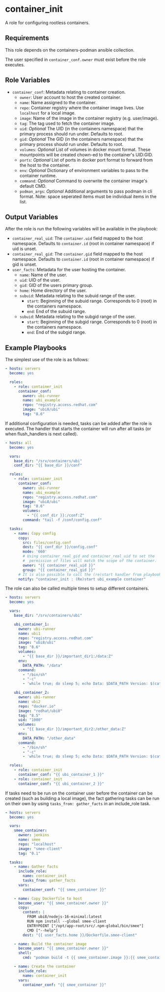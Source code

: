 container_init
==============

A role for configuring rootless containers.

Requirements
------------

This role depends on the containers-podman ansible collection.

The user specified in `container_conf.owner` must exist before the role executes.

Role Variables
--------------

- `container_conf`: Metadata relating to container creation.
  - `owner`: User account to host the created container.
  - `name`: Name assigned to the container.
  - `repo`: Container registry where the container image lives. Use `localhost` for a local image.
  - `image`: Name of the image in the container registry (e.g. user/image).
  - `tag`: The tag used to fetch the container image.
  - `uid`: *Optional* The UID (in the containers namespace) that the primary process should run under. Defaults to root.
  - `gid`: *Optional* The GID (in the containers namespace) that the primary process should run under. Defaults to root.
  - `volumes`: *Optional* List of volumes in docker mount format. These mountpoints will be created chown-ed to the container's UID:GID.
  - `ports`: *Optional* List of ports in docker port format to forward from the host to the container.
  - `env`: *Optional* Dictionary of environment variables to pass to the container runtime.
  - `command`: *Optional* Command to overwrite the container image's default CMD.
  - `podman_args`: *Optional* Additional arguments to pass podman in cli format. Note: space seperated items must be individual items in the list.

Output Variables
----------------

After the role is run the following variables will be available in the playbook:

- `container_real_uid`: The `container.uid` field mapped to the host namespace. Defaults to `container.id` (root in container namespace) if uid is unset.
- `container_real_gid`: The `container.gid` field mapped to the host namespace. Defaults to `container.id` (root in container namespace) if gid is unset.
- `user_facts`: Metadata for the user hosting the container.
  - `name`: Name of the user.
  - `uid`: UID of the user.
  - `gid`: GID of the users primary group.
  - `home`: Home directory of the user.
  - `subuid`: Metadata relating to the subuid range of the user.
    - `start`: Beginning of the subuid range. Corresponds to 0 (root) in the containers namespace.
    - `end`: End of the subuid range.
  - `subuid`: Metadata relating to the subgid range of the user.
    - `start`: Beginning of the subgid range. Corresponds to 0 (root) in the containers namespace.
    - `end`: End of the subgid range.

Example Playbooks
-----------------

The simplest use of the role is as follows:

``` yaml
- hosts: servers
  become: yes

  roles:
    - role: container_init
      container_conf:
        owner: ubi-runner
        name: ubi_example
        repo: "registry.access.redhat.com"
        image: "ubi8/ubi"
        tag: "8.6"
```

If additional configuration is needed, tasks can be added after the role is executed. The handler that starts the container will run after all tasks (or when flush_handlers is next called).

``` yaml
- hosts: all
  become: yes

  vars:
    base_dir: "/srv/containers/ubi"
    conf_dir: "{{ base_dir }}/conf"

  roles:
    - role: container_init
      container_conf:
        owner: ubi-runner
        name: ubi_example
        repo: "registry.access.redhat.com"
        image: "ubi8/ubi"
        tag: "8.6"
        volumes:
          - "{{ conf_dir }}:/conf:Z"
        command: "tail -f /conf/config.conf"

  tasks:
    - name: Copy config
      copy:
        src: files/config.conf
        dest: "{{ conf_dir }}/config.conf"
        mode: '660'
        # Using container_real_gid and container_real_uid to set the 
        #  permission of files will match the scope of the container.
        owner: "{{ container_real_uid }}"
        group: "{{ container_real_gid }}"
      # It is also possible to call the (re)start handler from playbook tasks
      notify: "container_init : (Re)start ubi_example container"
```

The role can also be called multiple times to setup different containers.

``` yaml
- hosts: servers
  become: yes

  vars:
    base_dir: "/srv/containers/ubi"

    ubi_container_1:
      owner: ubi-runner
      name: ubi1
      repo: "registry.access.redhat.com"
      image: "ubi8/ubi"
      tag: "8.6"
      volumes:
        - "{{ base_dir }}/important_dir1:/data:Z"
      env:
        DATA_PATH: "/data"
      command:
        - "/bin/sh"
        - "-c"
        - 'while true; do sleep 5; echo Data: $DATA_PATH Version: $(cat /etc/redhat-release); done'

    ubi_container_2:
      owner: ubi-runner
      name: ubi2
      repo: "docker.io"
      image: "redhat/ubi8"
      tag: "8.5"
      uid: "1000"
      volumes:
        - "{{ base_dir }}/important_dir2:/other_data:Z"
      env:
        DATA_PATH: "/other_data"
      command:
        - "/bin/sh"
        - "-c"
        - 'while true; do sleep 5; echo Data: $DATA_PATH Version: $(cat /etc/redhat-release); done'

  roles:
    - role: container_init
      container_conf: "{{ ubi_container_1 }}"
    - role: container_init
      container_conf: "{{ ubi_container_2 }}"
```

If tasks need to be run on the container user before the container can be created (such as building a local image), the fact gathering tasks can be run on their own by using `tasks_from: gather_facts` in an include_role task.

``` yaml
- hosts: servers
  become: yes

  vars:
    smee_container:
      owner: jenkins
      name: smee
      repo: "localhost"
      image: "smee-client"
      tag: "0.1"

  tasks:
    - name: Gather facts
      include_role:
        name: container_init
        tasks_from: gather_facts
      vars:
        container_conf: "{{ smee_container }}"

    - name: Copy Dockerfile to host
      become_user: "{{ smee_container.owner }}"
      copy:
        content: |
          FROM ubi8/nodejs-16-minimal:latest
          RUN npm install --global smee-client
          ENTRYPOINT ["/opt/app-root/src/.npm-global/bin/smee"]
          CMD ["--help"]
        dest: "{{ user_facts.home }}/Dockerfile.smee-client"

    - name: Build the container image
      become_user: "{{ smee_container.owner }}"
      shell:
        cmd: "podman build -t {{ smee_container.image }}:{{ smee_container.tag }} -f {{ user_facts.home }}/Dockerfile.smee-client ."

    - name: Create the container
      include_role:
        name: container_init
      vars:
        container_conf: "{{ smee_container }}"
```
